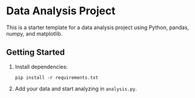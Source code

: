 # Data Analysis Project

This is a starter template for a data analysis project using Python, pandas, numpy, and matplotlib.

## Getting Started

1. Install dependencies:
   ```
   pip install -r requirements.txt
   ```
2. Add your data and start analyzing in `analysis.py`.
